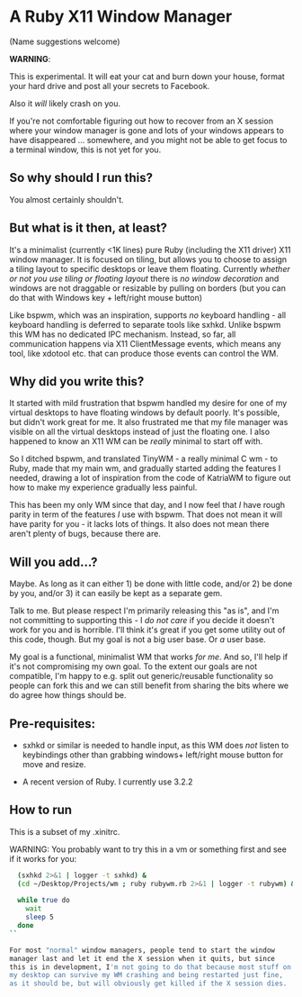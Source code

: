 
# A Ruby X11 Window Manager

(Name suggestions welcome)

**WARNING**:

This is experimental. It will eat your cat and burn down your house,
format your hard drive and post all your secrets to Facebook.

Also it *will* likely crash on you.

If you're not comfortable figuring out how to recover from an X session
where your window manager is gone and lots of your windows appears to have
disappeared ... somewhere, and you might not be able to get focus to a
terminal window, this is not yet for you.

## So why should I run this?

You almost certainly shouldn't.

## But what is it then, at least?

It's a minimalist (currently <1K lines) pure Ruby (including the X11
driver) X11 window manager. It is focused on tiling, but allows you to
choose to assign a tiling layout to specific desktops or leave them
floating. Currently *whether or not you use tiling or floating layout*
there is *no window decoration* and windows are not draggable or
resizable by pulling on borders (but you can do that with Windows
key + left/right mouse button)

Like bspwm, which was an inspiration, supports *no* keyboard
handling - all keyboard handling is deferred to separate tools like
sxhkd. Unlike bspwm this WM has no dedicated IPC mechanism. Instead,
so far, all communication happens via X11 ClientMessage events, which
means any tool, like xdotool etc. that can produce those events can
control the WM.

## Why did you write this?

It started with mild frustration that bspwm handled my desire for one of
my virtual desktops to have floating windows by default poorly. It's
possible, but didn't work great for me. It also frustrated me that my
file manager was visible on all the virtual desktops instead of just the
floating one. I also happened to know an X11 WM can be *really*
minimal to start off with.

So I ditched bspwm, and translated TinyWM - a really minimal C wm - to
Ruby, made that my main wm, and gradually started adding the features
I needed, drawing a lot of inspiration from the code of KatriaWM to
figure out how to make my experience gradually less painful.

This has been my only WM since that day, and I now feel that *I* have
rough parity in term of the features *I* use with bspwm. That does
not mean it will have parity for you - it lacks lots of things. It
also does not mean there aren't plenty of bugs, because there are.

## Will you add...?

Maybe. As long as it can either 1) be done with little code, and/or
2) be done by you, and/or 3) it can easily be kept as a separate gem.

Talk to me. But please respect I'm primarily releasing this "as is", and
I'm not committing to supporting this - I *do not care* if you decide
it doesn't work for you and is horrible. I'll think it's great if you
get some utility out of this code, though. But my goal is not a big user
base. Or *a* user base.

My goal is a functional, minimalist WM that works *for me*. And so, I'll
help if it's not compromising my own goal. To the extent our goals are
not compatible, I'm happy to e.g. split out generic/reusable
functionality so people can fork this and we can still benefit from
sharing the bits where we do agree how things should be.


## Pre-requisites:

 * sxhkd or similar is needed to handle input, as this WM does
 *not* listen to keybindings other than grabbing windows+ left/right
 mouse button for move and resize.

* A recent version of Ruby. I currently use 3.2.2

## How to run

This is a subset of my .xinitrc.

WARNING: You probably want to try this in a vm or something first and
see if it works for you:

```sh
  (sxhkd 2>&1 | logger -t sxhkd) &
  (cd ~/Desktop/Projects/wm ; ruby rubywm.rb 2>&1 | logger -t rubywm) &
  
  while true do
    wait
    sleep 5
  done
``

For most "normal" window managers, people tend to start the window
manager last and let it end the X session when it quits, but since
this is in development, I'm not going to do that because most stuff on
my desktop can survive my WM crashing and being restarted just fine,
as it should be, but will obviously get killed if the X session dies.
